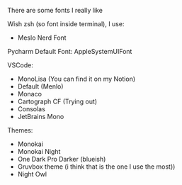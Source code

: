 There are some fonts I really like

Wish zsh (so font inside terminal), I use:
- Meslo Nerd Font 


Pycharm Default Font: AppleSystemUIFont

VSCode:
- MonoLisa (You can find it on my Notion)
- Default (Menlo)
- Monaco
- Cartograph CF (Trying out)
- Consolas
- JetBrains Mono

Themes:
- Monokai
- Monokai Night
- One Dark Pro Darker (blueish)
- Gruvbox theme (i think that is the one I use the most))
- Night Owl

